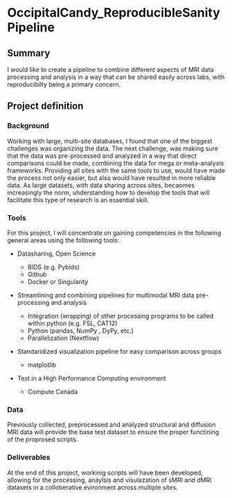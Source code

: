 # OccipitalCandy_ReproducibleSanityPipeline

## Summary 

I would like to create a pipeline to combine different aspects of MRI data processing and analysis in a way that can be shared easily across labs, with reproducibilty being a primary concern.

## Project definition 

### Background

Working with large, multi-site databases, I found that one of the biggest challenges was organizing the data. The next challenge, was making sure that the data was pre-processed and analyzed in a way that direct comparisons could be made, combining the data for mega or meta-analysis frameworks. Providing all sites with the same tools to use, would have made the process not only easier, but also would have resulted in more reliable data. As large datasets, with data sharing across sites, becaomes increasingly the norm, uhderstanding how to develop the tools that will facilitate this type of research is an essential skill.

### Tools 

For this project, I will concentrate on gaining competencies in the following general areas using the following tools:

  * Datasharing, Open Science
      
      * BIDS (e.g. Pybids)
      * Github
      * Docker or Singularity
      
  * Streamlining and combining pipelines for multimodal MRI data pre-processing and analysis 
      
      * Integration (wrapping) of other processing programs to be called within python (e.g. FSL, CAT12)
      * Python (pandas, NumPy , DyPy, etc.) 
      * Parallelization (Nextflow)
      
  * Standaridized visualization pipeline for easy comparison across groups
      
      * matplotlib  
      
  * Test in a High Performance Computing environment
      
      * Compute Canada

### Data

Previously collected, preprocessed and analyzed structural and diffusion MRI data will provide the base test dataset to ensure the proper functining of the proprosed scripts.

### Deliverables

At the end of this project, workinig scripts will have been developed, allowing for the processing, anaylsis and visulazation of sMRI and dMRI datasets in a colloberative evironment across multiple sites.

